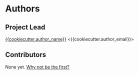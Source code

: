 # Authors

## Project Lead
[{{cookiecutter.author_name}}](https://{{cookiecutter.remote_provider}}/{{cookiecutter.git_username}}) &lt;{{cookiecutter.author_email}}&gt;

## Contributors
None yet. [Why not be the first?](CONTRIBUTING.md)
